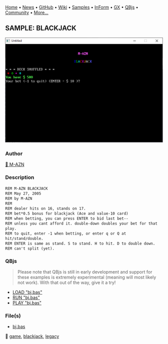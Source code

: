 [Home](https://qb64.com) • [News](../../news.md) • [GitHub](https://github.com/QB64Official/qb64) • [Wiki](https://github.com/QB64Official/qb64/wiki) • [Samples](../../samples.md) • [InForm](../../inform.md) • [GX](../../gx.md) • [QBjs](../../qbjs.md) • [Community](../../community.md) • [More...](../../more.md)

## SAMPLE: BLACKJACK

![screenshot.png](img/screenshot.png)

### Author

[🐝 M-AZN](../m-azn.md) 

### Description

```text
REM M-AZN BLACKJACK
REM May 27, 2005
REM by M-AZN
REM
REM dealer hits on 16, stands on 17.
REM bet*0.5 bonus for blackjack (Ace and value-10 card)
REM when betting, you can press ENTER to bid last bet--
REM unless you cant afford it. double-down doubles your bet for that play.
REM to quit, enter -1 when betting, or enter q or Q at hit/stand/double.
REM ENTER is same as stand. S to stand. H to hit. D to double down.
REM can't split (yet).
```

### QBjs

> Please note that QBjs is still in early development and support for these examples is extremely experimental (meaning will most likely not work). With that out of the way, give it a try!

* [LOAD "bj.bas"](https://qbjs.org/index.html?src=https://qb64.com/samples/blackjack/src/bj.bas)
* [RUN "bj.bas"](https://qbjs.org/index.html?mode=auto&src=https://qb64.com/samples/blackjack/src/bj.bas)
* [PLAY "bj.bas"](https://qbjs.org/index.html?mode=play&src=https://qb64.com/samples/blackjack/src/bj.bas)

### File(s)

* [bj.bas](src/bj.bas)

🔗 [game](../game.md), [blackjack](../blackjack.md), [legacy](../legacy.md)

